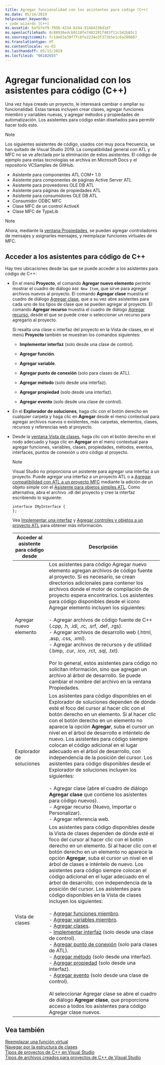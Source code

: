 ```yaml
---
title: Agregar funcionalidad con los asistentes para código (C++)
ms.date: 05/14/2019
helpviewer_keywords:
- code wizards [C++]
ms.assetid: 6afb7ef9-7056-423d-b244-91bb4236d1d7
ms.openlocfilehash: 8c88936edcb9110fe7482281f483f11c542b83c1
ms.sourcegitcommit: fc1de63a39f7fcbfe2234e3f372b5e1c6a286087
ms.translationtype: HT
ms.contentlocale: es-ES
ms.lasthandoff: 05/15/2019
ms.locfileid: "66182655"
---
```

# <a name="adding-functionality-with-code-wizards-c"></a>Agregar funcionalidad con los asistentes para código (C++)

Una vez haya creado un proyecto, le interesará cambiar o ampliar su funcionalidad. Estas tareas incluyen crear clases, agregar funciones miembro y variables nuevas, y agregar métodos y propiedades de automatización. Los asistentes para código están diseñados para permitir hacer todo esto.

> [!NOTE]
> Los siguientes asistentes de código, usados con muy poca frecuencia, se han quitado de Visual Studio 2019. La compatibilidad general con ATL y MFC no se ve afectada por la eliminación de estos asistentes. El código de ejemplo para estas tecnologías se archiva en Microsoft Docs y el repositorio VCSamples de GitHub.

- Asistente para componentes ATL COM+ 1.0
- Asistente para componentes de páginas Active Server ATL
- Asistente para proveedores OLE DB ATL
- Asistente para páginas de propiedades ATL
- Asistente para consumidores OLE DB ATL
- Consumidor ODBC MFC
- Clase MFC de un control ActiveX
- Clase MFC de TypeLib


> [!NOTE]
>  Ahora, mediante la [ventana Propiedades](/visualstudio/ide/reference/properties-window), se pueden agregar controladores de mensajes y asignarles mensajes, y reemplazar funciones virtuales de MFC.

## <a name="accessing-c-code-wizards"></a>Acceder a los asistentes para código de C++

Hay tres ubicaciones desde las que se puede acceder a los asistentes para código de C++:

- En el menú **Proyecto**, el comando **Agregar nuevo elemento** permite mostrar el cuadro de diálogo `Add New Item`, que sirve para agregar archivos nuevos al proyecto. El comando **Agregar clase** muestra el cuadro de diálogo [Agregar clase](../ide/add-class-dialog-box.md), que a su vez abre asistentes para cada uno de los tipos de clase que se pueden agregar al proyecto. El comando **Agregar recurso** muestra el cuadro de diálogo [Agregar recurso](../windows/add-resource-dialog-box.md), desde el que se puede crear o seleccionar un recurso para agregarlo al proyecto.

   Si resalta una clase o interfaz del proyecto en la Vista de clases, en el menú **Proyecto** también se muestran los comandos siguientes:

   - **Implementar interfaz** (solo desde una clase de control).

   - **Agregar función**.

   - **Agregar variable**.

   - **Agregar punto de conexión** (solo para clases de ATL).

   - **Agregar método** (solo desde una interfaz).

   - **Agregar propiedad** (solo desde una interfaz).

   - **Agregar evento** (solo desde una clase de control).

- En el **Explorador de soluciones**, haga clic con el botón derecho en cualquier carpeta y haga clic en **Agregar** desde el menú contextual para agregar archivos nuevos o existentes, más carpetas, elementos, clases, recursos y referencias web al proyecto.

- Desde la [ventana Vista de clases](/visualstudio/ide/viewing-the-structure-of-code), haga clic con el botón derecho en el nodo adecuado y haga clic en **Agregar** en el menú contextual para agregar funciones, variables, clases, propiedades, métodos, eventos, interfaces, puntos de conexión u otro código al proyecto.

   > [!NOTE]
   > Visual Studio no proporciona un asistente para agregar una interfaz a un proyecto. Puede agregar una interfaz a un proyecto ATL o a [Agregar compatibilidad con ATL a un proyecto MFC](../mfc/reference/adding-atl-support-to-your-mfc-project.md) mediante la adición de un objeto simple con el [Asistente para objetos simples ATL](../atl/reference/atl-simple-object-wizard.md). Como alternativa, abra el archivo .idl del proyecto y cree la interfaz escribiendo lo siguiente:

    ```IDL
    interface IMyInterface {
    };
    ```

   Vea [Implementar una interfaz](../ide/implementing-an-interface-visual-cpp.md) y [Agregar controles y objetos a un proyecto ATL](../atl/reference/adding-objects-and-controls-to-an-atl-project.md) para obtener más información.

   |Acceder al asistente para código desde|Descripción|
   |-----------------------------|-----------------|
   |Agregar nuevo elemento|Los asistentes para código Agregar nuevo elemento agregan archivos de código fuente al proyecto. Si es necesario, se crean directorios adicionales para contener los archivos donde el motor de compilación de proyecto espera encontrarlos. Los asistentes para código disponibles desde el icono Agregar elemento incluyen los siguientes:<br /><br />- Agregar archivos de código fuente de C++ (.cpp, .h, .idl, .rc, .srf, .def, .rgs).<br />- Agregar archivos de desarrollo web (.html, .asp, .css, .xml).<br />- Agregar archivos de recursos y de utilidad (.bmp, .cur, .ico, .rct, .sql, .txt).<br /><br />Por lo general, estos asistentes para código no solicitan información, sino que agregan un archivo al árbol de desarrollo. Se puede cambiar el nombre del archivo en la ventana Propiedades.|
   |Explorador de soluciones|Los asistentes para código disponibles en el Explorador de soluciones dependen de dónde esté el foco del cursor al hacer clic con el botón derecho en un elemento. Si al hacer clic con el botón derecho en un elemento no aparece la opción **Agregar**, suba el cursor un nivel en el árbol de desarrollo e inténtelo de nuevo. Los asistentes para código siempre colocan el código adicional en el lugar adecuado en el árbol de desarrollo, con independencia de la posición del cursor. Los asistentes para código disponibles desde el Explorador de soluciones incluyen los siguientes:<br /><br />- Agregar clase (abre el cuadro de diálogo **Agregar clase** que contiene los asistentes para código nuevos).<br />- Agregar recurso (Nuevo, Importar o Personalizar).<br />- Agregar referencia web.|
   |Vista de clases|Los asistentes para código disponibles desde la Vista de clases dependen de dónde esté el foco del cursor al hacer clic con el botón derecho en un elemento. Si al hacer clic con el botón derecho en un elemento no aparece la opción **Agregar**, suba el cursor un nivel en el árbol de clases e inténtelo de nuevo. Los asistentes para código siempre colocan el código adicional en el lugar adecuado en el árbol de desarrollo, con independencia de la posición del cursor. Los asistentes para código disponibles en la Vista de clases incluyen los siguientes:<br /><br />- [Agregar funciones miembro](../ide/adding-a-member-function-visual-cpp.md).<br />- [Agregar variables miembro](../ide/adding-a-member-variable-visual-cpp.md).<br />- [Agregar clases](../ide/adding-a-class-visual-cpp.md).<br />- [Implementar interfaz](../ide/implement-interface-wizard.md) (solo desde una clase de control).<br />- [Agregar punto de conexión](../ide/implement-connection-point-wizard.md) (solo para clases de ATL).<br />- [Agregar método](../ide/add-method-wizard.md) (solo desde una interfaz).<br />- [Agregar propiedad](../ide/names-add-property-wizard.md) (solo desde una interfaz).<br />- [Agregar evento](../ide/add-event-wizard.md) (solo desde una clase de control).<br /><br />Al seleccionar Agregar clase se abre el cuadro de diálogo **Agregar clase**, que proporciona acceso a todos los asistentes para código Agregar clase nuevos.|

## <a name="see-also"></a>Vea también

[Reemplazar una función virtual](../ide/overriding-a-virtual-function-visual-cpp.md)<br>
[Navegar por la estructura de clases](../ide/navigating-the-class-structure-visual-cpp.md)<br>
[Tipos de proyectos de C++ en Visual Studio](../build/reference/visual-cpp-project-types.md)<br>
[Tipos de archivos creados para proyectos de C++ de Visual Studio](../build/reference/file-types-created-for-visual-cpp-projects.md)
